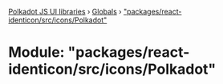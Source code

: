 [Polkadot JS UI libraries](../README.md) › [Globals](../globals.md) › ["packages/react-identicon/src/icons/Polkadot"](_packages_react_identicon_src_icons_polkadot_.md)

# Module: "packages/react-identicon/src/icons/Polkadot"


